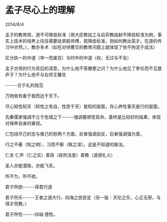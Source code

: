 # 孟子尽心上的理解
2014/6/4

孟子的教育观，道不可降低标准（用大匠教拙工与后弈教拙射不降低标准为例，事实上技术的培养上往往需要徒弟胜师傅，若降低标准，则如何教出英才。在道的传习中亦然。），教亦多术（如在对待曹交的教育问题上就体现了他不拘泥于成法）

区分执一的中道（举一而废百）与时中的中道（权，无过与不及）

孟子古怪的行为背后的深意，为什么他不答滕更之问？为什么他见了季任而不见屋庐子？为什么他不与右师王驩言

------合于礼的规范

万物皆有备于我而达于天下。

尽心知性知天（知性之有自，性受于天）是知的层面，存心养性事天是行的层面。

先秦儒家强调不立于危墙之下------强调要顺受其命，善终是比较好的结果，体现对保养自身的重视。

仁包括尽己的忠与推己的恕两个方面，前者强调自反，后者强调强为善。

行之不著（知之明），习而不察（察之深）。这是不知道的做法。

仁言 仁声（仁之实）善政（政刑法度）善教（道德礼义）

圣人亦能潜隐，亦能飞天。

所不为，所不欲。

君子所欲------得君行道

君子所乐------王者之道大行，四海之民安定（另一版：天伦之乐，心正无邪，与得才而教。）

君子所性------四端 德性。

